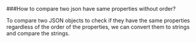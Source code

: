 ###How to compare two json have same properties without order?

To compare two JSON objects to check if they have the same properties regardless of the order of the properties, we can convert them to strings and compare the strings.

